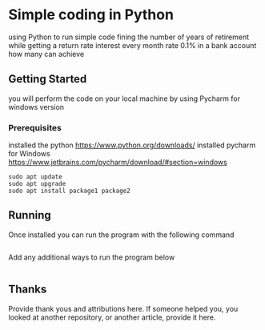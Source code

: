 # Simple coding in Python 
using Python to run simple code 
fining the number of years of retirement while getting a return rate interest every month rate 0.1% in a bank account how many can achieve 

## Getting Started
you will perform the code on your local machine by using Pycharm for windows version 
### Prerequisites
installed the python 
https://www.python.org/downloads/
installed pycharm for Windows
https://www.jetbrains.com/pycharm/download/#section=windows



```
sudo apt update
sudo apt upgrade
sudo apt install package1 package2
```

## Running
Once installed you can run the program with the following command

```

```

Add any additional ways to run the program below

```

```

## Thanks
Provide thank yous and attributions here. If someone helped you, you looked at another repository, or another article, provide it here.
